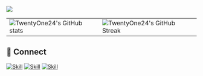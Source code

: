 

![](https://komarev.com/ghpvc/?username=twentyone24&color=blueviolet&style=flat-square)

<table cellpadding="0.1" cellspacing="0.1" border="0.1" style="border:none;">
  <tr>
    <td>
      <img align="center" src="https://github-readme-stats.vercel.app/api/?username=twentyone24&show_icons=true&title_color=fff&icon_color=79ff97&text_color=9f9f9f&bg_color=151515" alt="TwentyOne24's GitHub stats" />
    </td>
    <td>
      <img align="center" src="https://github-readme-streak-stats.herokuapp.com/?user=twentyone24&count_private=true&show_icons=true&theme=highcontrast)](https://github.com/twentyone24/github-readme-streak-stats" alt="TwentyOne24's GitHub Streak" />
    </td>
   </tr>
</table>

## 🤝 Connect

[![Skill](https://img.shields.io/badge/LinkedIn-0077B5?style=for-the-badge&logo=linkedin&logoColor=white)](https://www.linkedin.com/in/navemics/)
[![Skill](https://img.shields.io/badge/Twitter-1DA1F2?style=for-the-badge&logo=twitter&logoColor=white)](https://twitter.com/navemics)
[![Skill](https://img.shields.io/badge/GitHub-100000?style=for-the-badge&logo=github&logoColor=white)](https://github.com/twentyone24)




